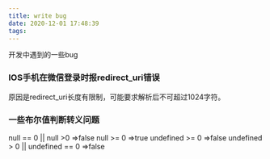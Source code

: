```yaml
---
title: write bug
date: 2020-12-01 17:48:39
tags:
---
```

开发中遇到的一些bug

<!--more-->

### IOS手机在微信登录时报redirect_uri错误
原因是redirect_uri长度有限制，可能要求解析后不可超过1024字符。

### 一些布尔值判断转义问题
null == 0 || null >0
=>false
null >= 0
=>true
undefined >= 0
=>false
undefined > 0 || undefined == 0
=>false

